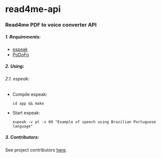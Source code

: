 # read4me-api

### Read4me PDF to voice converter API

##### 1. Requirements:

* [espeak](https://github.com/rhdunn/espeak)
* [PoDoFo](https://github.com/mekentosj/podofo)
    
##### 2. Using:

###### 2.1. espeak:

* Compile espeak:
    
    `cd app && make`
        
* Start espeak:
        
    `espeak -v pt -s 60 "Example of speech using Brazilian Portuguese language"`
    
##### 3. Contributors:

See project contributors [here](https://github.com/read4me/read4me-api/graphs/contributors).
